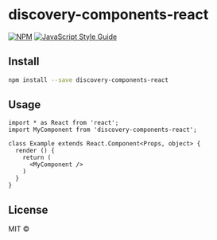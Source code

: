 # discovery-components-react

> 

[![NPM](https://img.shields.io/npm/v/discovery-components-react.svg)](https://www.npmjs.com/package/discovery-components-react) [![JavaScript Style Guide](https://img.shields.io/badge/code_style-standard-brightgreen.svg)](https://standardjs.com)

## Install

```bash
npm install --save discovery-components-react
```

## Usage

```tsx
import * as React from 'react';
import MyComponent from 'discovery-components-react';

class Example extends React.Component<Props, object> {
  render () {
    return (
      <MyComponent />
    )
  }
}
```

## License

MIT © [](https://github.com/)
